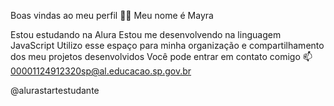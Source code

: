 Boas vindas ao meu perfil 💙💙
Meu nome é Mayra 

Estou estudando na Alura
Estou me desenvolvendo na linguagem JavaScript
Utilizo esse espaço para minha organização e compartilhamento dos meu projetos desenvolvidos
Você pode entrar em contato comigo 📫
00001124912320sp@al.educacao.sp.gov.br

@alurastartestudante
